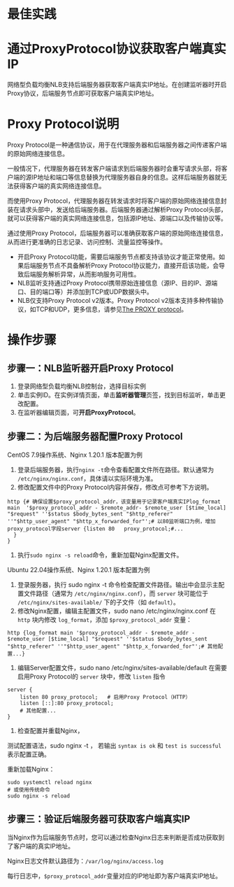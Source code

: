 # 最佳实践

# **通过ProxyProtocol协议获取客户端真实IP**

网络型负载均衡NLB支持后端服务器获取客户端真实IP地址。在创建监听器时开启Proxy协议，后端服务节点即可获取客户端真实IP地址。

# **Proxy Protocol**说明

Proxy Protocol是一种通信协议，用于在代理服务器和后端服务器之间传递客户端的原始网络连接信息。

一般情况下，代理服务器在转发客户端请求到后端服务器时会重写请求头部，将客户端的源IP地址和端口等信息替换为代理服务器自身的信息。这样后端服务器就无法获得客户端的真实网络连接信息。

而使用Proxy Protocol，代理服务器在转发请求时将客户端的原始网络连接信息封装在请求头部中，发送给后端服务器。后端服务器通过解析Proxy Protocol头部，就可以获得客户端的真实网络连接信息，包括源IP地址、源端口以及传输协议等。

通过使用Proxy Protocol，后端服务器可以准确获取客户端的原始网络连接信息，从而进行更准确的日志记录、访问控制、流量监控等操作。

- 开启Proxy Protocol功能，需要后端服务节点都支持该协议才能正常使用。如果后端服务节点不具备解析Proxy Protocol协议能力，直接开启该功能，会导致后端服务解析异常，从而影响服务可用性。
- NLB监听支持通过Proxy Protocol携带原始连接信息（源IP、目的IP、源端口、目的端口等）并添加到TCP或UDP数据头中。
- NLB仅支持Proxy Protocol v2版本。Proxy Protocol v2版本支持多种传输协议，如TCP和UDP，更多信息，请参见[The PROXY protocol](https://www.haproxy.org/download/1.8/doc/proxy-protocol.txt)。

# 操作步骤

## 步骤一：NLB监听器开启**Proxy Protocol**

1. 登录网络型负载均衡NLB控制台，选择目标实例
2. 单击实例ID。在实例详情页面，单击**监听器管理**页签，找到目标监听，单击更改配置。
3. 在监听器编辑页面，可**开启ProxyProtocol**。

## **步骤二：为后端服务器配置Proxy Protocol**

CentOS 7.9操作系统、Nginx 1.20.1 版本配置为例

1. 登录后端服务器，执行`nginx -t`命令查看配置文件所在路径。默认通常为 `/etc/nginx/nginx.conf`，具体请以实际环境为准。
2. 修改配置文件中的Proxy Protocol内容并保存，修改点可参考下方说明。

```Nginx
http {# 确保设置$proxy_protocol_addr，该变量用于记录客户端真实IPlog_format  main  '$proxy_protocol_addr - $remote_addr- $remote_user [$time_local] "$request" ''$status $body_bytes_sent "$http_referer" ''"$http_user_agent" "$http_x_forwarded_for"';# 以80监听端口为例，增加proxy_protocol字段server {listen 80   proxy_protocol;#...
  }
}
```

1. 执行`sudo nginx -s reload`命令，重新加载Nginx配置文件。

Ubuntu 22.04操作系统、Nginx 1.20.1 版本配置为例

1. 登录服务器，执行 sudo nginx -t 命令检查配置文件路径。输出中会显示主配置文件路径（通常为 `/etc/nginx/nginx.conf`），而 `server` 块可能位于 `/etc/nginx/sites-available/` 下的子文件（如 `default`）。
2. 修改Nginx配置，编辑主配置文件，sudo nano /etc/nginx/nginx.conf 在 `http` 块内修改 `log_format`，添加 `$proxy_protocol_addr` 变量：

```Nginx
http {log_format main '$proxy_protocol_addr - $remote_addr - $remote_user [$time_local] "$request" ''$status $body_bytes_sent "$http_referer" ''"$http_user_agent" "$http_x_forwarded_for"';# 其他配置...}
```

1. 编辑Server配置文件，sudo nano /etc/nginx/sites-available/default 在需要启用Proxy Protocol的 `server` 块中，修改 `listen` 指令

```Nginx
server {
    listen 80 proxy_protocol;   # 启用Proxy Protocol（HTTP）
    listen [::]:80 proxy_protocol;
    # 其他配置...
}
```

1. 检查配置并重载Nginx，

测试配置语法，sudo nginx -t ， 若输出 `syntax is ok` 和 `test is successful` 表示配置正确。

重新加载Nginx：

```Nginx
sudo systemctl reload nginx
# 或使用传统命令
sudo nginx -s reload
```

## **步骤三：验证后端服务器可获取客户端真实IP**

当Nginx作为后端服务节点时，您可以通过检查Nginx日志来判断是否成功获取到了客户端的真实IP地址。

Nginx日志文件默认路径为：`/var/log/nginx/access.log`

每行日志中，`$proxy_protocol_addr`变量对应的IP地址即为客户端真实IP地址。


